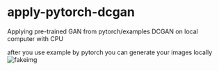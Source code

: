 # apply-pytorch-dcgan
Applying pre-trained GAN from pytorch/examples DCGAN on local computer with CPU

after you use example by pytorch you can generate your images locally
![fakeimg]('https://github.com/vovalive/apply-pytorch-dcgan/raw/master/fake.png')
